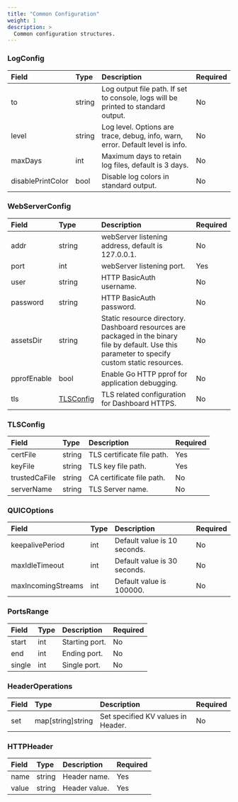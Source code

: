 ```yaml
---
title: "Common Configuration"
weight: 1
description: >
  Common configuration structures.
---
```


### LogConfig

| Field | Type | Description | Required |
| :--- | :--- | :--- | :--- |
| to | string | Log output file path. If set to console, logs will be printed to standard output. | No |
| level | string | Log level. Options are trace, debug, info, warn, error. Default level is info. | No |
| maxDays | int | Maximum days to retain log files, default is 3 days. | No |
| disablePrintColor | bool | Disable log colors in standard output. | No |

### WebServerConfig

| Field | Type | Description | Required |
| :--- | :--- | :--- | :--- |
| addr | string | webServer listening address, default is 127.0.0.1. | No |
| port | int | webServer listening port. | Yes |
| user | string | HTTP BasicAuth username. | No |
| password | string | HTTP BasicAuth password. | No |
| assetsDir | string | Static resource directory. Dashboard resources are packaged in the binary file by default. Use this parameter to specify custom static resources. | No |
| pprofEnable | bool | Enable Go HTTP pprof for application debugging. | No |
| tls | [TLSConfig](#tlsconfig) | TLS related configuration for Dashboard HTTPS. | No |

### TLSConfig

| Field | Type | Description | Required |
| :--- | :--- | :--- | :--- |
| certFile | string | TLS certificate file path. | Yes |
| keyFile | string | TLS key file path. | Yes |
| trustedCaFile | string | CA certificate file path. | No |
| serverName | string | TLS Server name. | No |

### QUICOptions

| Field | Type | Description | Required |
| :--- | :--- | :--- | :--- |
| keepalivePeriod | int | Default value is 10 seconds. | No |
| maxIdleTimeout | int | Default value is 30 seconds. | No |
| maxIncomingStreams | int | Default value is 100000. | No |

### PortsRange

| Field | Type | Description | Required |
| :--- | :--- | :--- | :--- |
| start | int | Starting port. | No |
| end | int | Ending port. | No |
| single | int | Single port. | No |

### HeaderOperations

| Field | Type | Description | Required |
| :--- | :--- | :--- | :--- |
| set | map[string]string | Set specified KV values in Header. | No |

### HTTPHeader

| Field | Type | Description | Required |
| :--- | :--- | :--- | :--- |
| name | string | Header name. | Yes |
| value | string | Header value. | Yes |